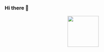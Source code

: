 ### Hi there 👋



<div id="header" align="center">
  <img src="[https://media.giphy.com/media/M9gbBd9nbDrOTu1Mqx/giphy.gif](https://media2.giphy.com/media/3kPDmoWdBpQPNhCnUG/giphy.gif)" width="100"/>
</div>
